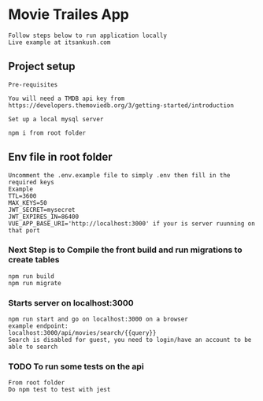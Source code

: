 # Movie Trailes App
````
Follow steps below to run application locally
Live example at itsankush.com
````
## Project setup
```
Pre-requisites

You will need a TMDB api key from
https://developers.themoviedb.org/3/getting-started/introduction

Set up a local mysql server

npm i from root folder
```

## Env file in root folder
```
Uncomment the .env.example file to simply .env then fill in the required keys
Example
TTL=3600
MAX_KEYS=50
JWT_SECRET=mysecret
JWT_EXPIRES_IN=86400
VUE_APP_BASE_URI='http://localhost:3000' if your is server ruunning on that port
```

### Next Step is to Compile the front build and run migrations to create tables
```
npm run build
npm run migrate
```

### Starts server on localhost:3000
```
npm run start and go on localhost:3000 on a browser
example endpoint:
localhost:3000/api/movies/search/{{query}}
Search is disabled for guest, you need to login/have an account to be able to search
```

### TODO To run some tests on the api
```
From root folder
Do npm test to test with jest
```
